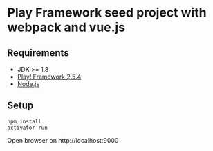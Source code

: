 # Play Framework seed project with webpack and vue.js

## Requirements

* JDK >= 1.8
* [Play! Framework 2.5.4](http://www.playframework.com/)
* [Node.js](https://nodejs.org/en/)


## Setup

    npm install
    activator run

Open browser on http://localhost:9000